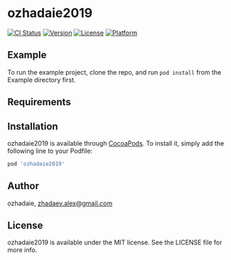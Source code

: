 # ozhadaie2019

[![CI Status](https://img.shields.io/travis/ozhadaie/ozhadaie2019.svg?style=flat)](https://travis-ci.org/ozhadaie/ozhadaie2019)
[![Version](https://img.shields.io/cocoapods/v/ozhadaie2019.svg?style=flat)](https://cocoapods.org/pods/ozhadaie2019)
[![License](https://img.shields.io/cocoapods/l/ozhadaie2019.svg?style=flat)](https://cocoapods.org/pods/ozhadaie2019)
[![Platform](https://img.shields.io/cocoapods/p/ozhadaie2019.svg?style=flat)](https://cocoapods.org/pods/ozhadaie2019)

## Example

To run the example project, clone the repo, and run `pod install` from the Example directory first.

## Requirements

## Installation

ozhadaie2019 is available through [CocoaPods](https://cocoapods.org). To install
it, simply add the following line to your Podfile:

```ruby
pod 'ozhadaie2019'
```

## Author

ozhadaie, zhadaev.alex@gmail.com

## License

ozhadaie2019 is available under the MIT license. See the LICENSE file for more info.
